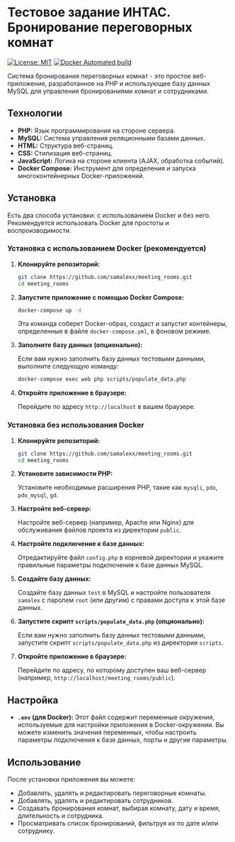 # Тестовое задание ИНТАС. Бронирование переговорных комнат

[![License: MIT](https://img.shields.io/badge/License-MIT-yellow.svg)](https://opensource.org/licenses/MIT)
[![Docker Automated build](https://img.shields.io/docker/automated/samalexx/meeting_rooms.svg)](https://hub.docker.com/r/samalexx/meeting_rooms)

Система бронирования переговорных комнат - это простое веб-приложение, разработанное на PHP и использующее базу данных MySQL для управления бронированиями комнат и сотрудниками.

## Технологии

*   **PHP:** Язык программирования на стороне сервера.
*   **MySQL:** Система управления реляционными базами данных.
*   **HTML:** Структура веб-страниц.
*   **CSS:** Стилизация веб-страниц.
*   **JavaScript:** Логика на стороне клиента (AJAX, обработка событий).
*   **Docker Compose:** Инструмент для определения и запуска многоконтейнерных Docker-приложений.

## Установка

Есть два способа установки: с использованием Docker и без него. Рекомендуется использовать Docker для простоты и воспроизводимости.

### Установка с использованием Docker (рекомендуется)

1.  **Клонируйте репозиторий:**

    ```bash
    git clone https://github.com/samalexx/meeting_rooms.git
    cd meeting_rooms
    ```

2.  **Запустите приложение с помощью Docker Compose:**

    ```bash
    docker-compose up -d
    ```

    Эта команда соберет Docker-образ, создаст и запустит контейнеры, определенные в файле `docker-compose.yml`, в фоновом режиме.

3.  **Заполните базу данных (опционально):**

    Если вам нужно заполнить базу данных тестовыми данными, выполните следующую команду:

    ```bash
    docker-compose exec web php scripts/populate_data.php
    ```

4.  **Откройте приложение в браузере:**

    Перейдите по адресу `http://localhost` в вашем браузере.

### Установка без использования Docker

1.  **Клонируйте репозиторий:**

    ```bash
    git clone https://github.com/samalexx/meeting_rooms.git
    cd meeting_rooms
    ```

2.  **Установите зависимости PHP:**

    Установите необходимые расширения PHP, такие как `mysqli`, `pdo`, `pdo_mysql`, `gd`.

3.  **Настройте веб-сервер:**

    Настройте веб-сервер (например, Apache или Nginx) для обслуживания файлов проекта из директории `public`.

4.  **Настройте подключение к базе данных:**

    Отредактируйте файл `config.php` в корневой директории и укажите правильные параметры подключения к базе данных MySQL.

5.  **Создайте базу данных:**

    Создайте базу данных `test` в MySQL и настройте пользователя `samalex` с паролем `root` (или другим) с правами доступа к этой базе данных.

6.  **Запустите скрипт `scripts/populate_data.php` (опционально):**

    Если вам нужно заполнить базу данных тестовыми данными, запустите скрипт `scripts/populate_data.php` из директории `scripts`.

7.  **Откройте приложение в браузере:**

    Перейдите по адресу, по которому доступен ваш веб-сервер (например, `http://localhost/meeting_rooms/public`).

## Настройка

*   **`.env` (для Docker):** Этот файл содержит переменные окружения, используемые для настройки приложения в Docker-окружении. Вы можете изменить значения переменных, чтобы настроить параметры подключения к базе данных, порты и другие параметры.

## Использование

После установки приложения вы можете:

*   Добавлять, удалять и редактировать переговорные комнаты.
*   Добавлять, удалять и редактировать сотрудников.
*   Создавать бронирования комнат, выбирая комнату, дату и время, длительность и сотрудника.
*   Просматривать список бронирований, фильтруя их по дате и/или сотруднику.

